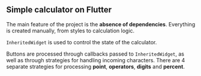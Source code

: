 ## Simple calculator on Flutter

The main feature of the project is the **absence of dependencies**. Everything is created
manually, from styles to calculation logic.

`InheritedWidget` is used to control the state of the calculator.

Buttons are processed through callbacks passed to `InheritedWidget`, as well as through strategies
for handling incoming characters. There are 4 separate strategies for processing **point**,
**operators**, **digits** and **percent**.